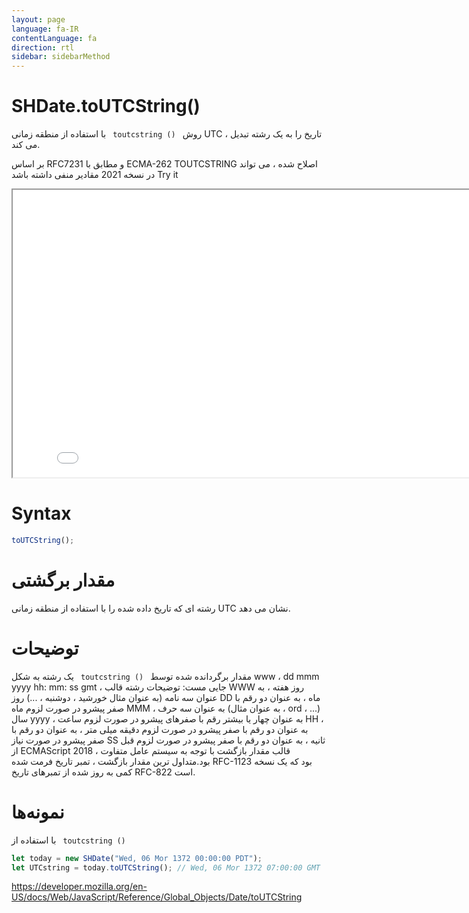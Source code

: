 ```yaml
---
layout: page
language: fa-IR
contentLanguage: fa
direction: rtl
sidebar: sidebarMethod
---
```


# SHDate.toUTCString()

روش <code dir = "ltr"> toutcstring () </code> با استفاده از منطقه زمانی UTC ، تاریخ را به یک رشته تبدیل می کند.

بر اساس RFC7231 و مطابق با ECMA-262 TOUTCSTRING اصلاح شده ، می تواند در نسخه 2021 مقادیر منفی داشته باشد
Try it

<iframe style="width: 830px; height: 460px;" src="/SHDateTime-js/examples/live.html?function=toUTCString" title="MDN Web Docs Interactive Example" loading="lazy"></iframe>
<br/>

# Syntax

```js
toUTCString();
```

# مقدار برگشتی

رشته ای که تاریخ داده شده را با استفاده از منطقه زمانی UTC نشان می دهد.

# توضیحات

مقدار برگردانده شده توسط <code dir = "ltr"> toutcstring () </code> یک رشته به شکل www ، dd mmm yyyy hh: mm: ss gmt ، جایی مست:
توضیحات رشته قالب
WWW روز هفته ، به عنوان سه نامه (به عنوان مثال خورشید ، دوشنبه ، ...)
روز DD ماه ، به عنوان دو رقم با صفر پیشرو در صورت لزوم
ماه MMM ، به عنوان سه حرف (به عنوان مثال ، ord ، ...)
سال yyyy ، به عنوان چهار یا بیشتر رقم با صفرهای پیشرو در صورت لزوم
ساعت HH ، به عنوان دو رقم با صفر پیشرو در صورت لزوم
دقیقه میلی متر ، به عنوان دو رقم با صفر پیشرو در صورت نیاز
SS ثانیه ، به عنوان دو رقم با صفر پیشرو در صورت لزوم
قبل از ECMAScript 2018 ، قالب مقدار بازگشت با توجه به سیستم عامل متفاوت بود.متداول ترین مقدار بازگشت ، تمبر تاریخ فرمت شده RFC-1123 بود که یک نسخه کمی به روز شده از تمبرهای تاریخ RFC-822 است.

# نمونه‌ها

با استفاده از <code dir = "ltr"> toutcstring () </code>

```js
let today = new SHDate("Wed, 06 Mor 1372 00:00:00 PDT");
let UTCstring = today.toUTCString(); // Wed, 06 Mor 1372 07:00:00 GMT
```

https://developer.mozilla.org/en-US/docs/Web/JavaScript/Reference/Global_Objects/Date/toUTCString
